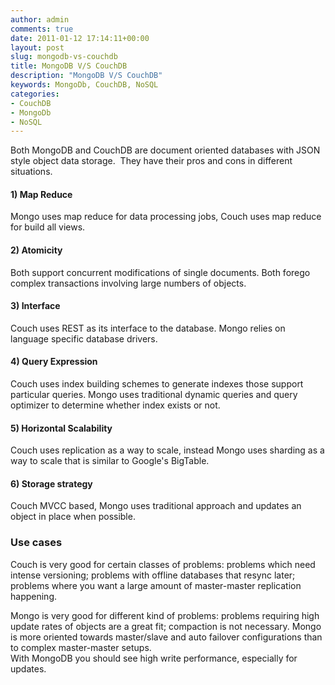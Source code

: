 ```yaml
---
author: admin
comments: true
date: 2011-01-12 17:14:11+00:00
layout: post
slug: mongodb-vs-couchdb
title: MongoDB V/S CouchDB
description: "MongoDB V/S CouchDB"
keywords: MongoDb, CouchDB, NoSQL
categories:
- CouchDB
- MongoDb
- NoSQL
---
```


Both MongoDB and CouchDB are document oriented databases with JSON style object data storage.  They have their pros and cons in different situations.<!--more-->


#### 1) Map Reduce


Mongo uses map reduce for data processing jobs, Couch uses map reduce for build all views.


#### 2) Atomicity 


Both support concurrent modifications of single documents.  Both forego complex transactions involving large numbers of objects.


#### 3) Interface 


Couch uses REST as its interface to the database. Mongo relies on language specific database drivers. 


#### 4) Query Expression 


Couch uses index building schemes to generate indexes those support particular queries. Mongo uses traditional dynamic queries and query optimizer to determine whether index exists or not. 


#### 5) Horizontal Scalability


Couch uses replication as a way to scale, instead Mongo uses sharding as a way to scale that is similar to Google's BigTable.


#### 6) Storage strategy


Couch MVCC based, Mongo uses traditional approach and updates an object in place when possible.




### Use cases


Couch is very good for certain classes of problems: 
   problems which need intense versioning; problems with offline databases that resync later;
   problems where you want a large amount of master-master replication happening.

Mongo is very good for different kind of problems: 
    problems requiring high update rates of objects are a great fit; compaction is not necessary.
Mongo is more oriented towards master/slave and auto failover configurations than to complex master-master setups.     
With MongoDB you should see high write performance, especially for updates.     
